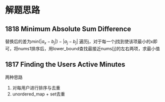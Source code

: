 # 解题思路

## 1818 Minimum Absolute Sum Difference

替换后的差为$min(|a_x - b_j|) - |a_j - b_j|$
遍历j，对于每一个j找到使该项最小的x即可，将nums1排序后，用lower_bound查找最接近nums[j]的左右两项，求最小值

## 1817 Finding the Users Active Minutes

两种思路

1. 对每用户进行排序与去重
2. unordered_map + set去重
